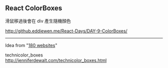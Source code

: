 ## React ColorBoxes

滑鼠移過後會在 div 產生隨機顏色

http://github.eddiewen.me/React-Days/DAY-9-ColorBoxes/

----

Idea from "[180 websites](http://jenniferdewalt.com)"

technicolor\_boxes  
<http://jenniferdewalt.com/technicolor_boxes.html>